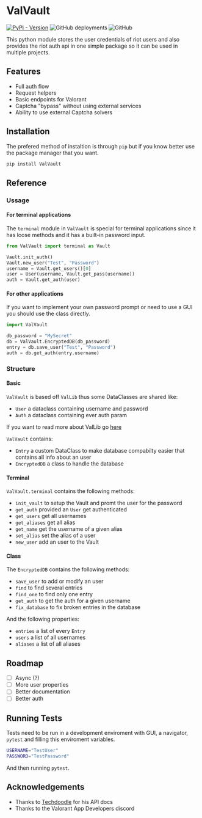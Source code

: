 
# ValVault

[![PyPI - Version](https://img.shields.io/pypi/v/ValVault?label=ValVault)](https://pypi.org/project/ValVault/)
![GitHub deployments](https://img.shields.io/github/deployments/ValUtils/ValVault/deploy?label=deploy)
![GitHub](https://img.shields.io/github/license/ValUtils/ValVault)

This python module stores the user credentials of riot users and also provides the riot auth api in one simple package so it can be used in multiple projects.

## Features

- Full auth flow
- Request helpers
- Basic endpoints for Valorant
- Captcha "bypass" without using external services
- Ability to use external Captcha solvers

## Installation

The prefered method of instaltion is through `pip` but if you know better use the package manager that you want.

```sh
pip install ValVault
```

## Reference

### Ussage

#### For terminal applications

The `terminal` module in `ValVault` is special for terminal applications since it has loose methods and it has a built-in password input.

```python
from ValVault import terminal as Vault

Vault.init_auth()
Vault.new_user("Test", "Password")
username = Vault.get_users()[0]
user = User(username, Vault.get_pass(username))
auth = Vault.get_auth(user)
```

#### For other applications

If you want to implement your own password prompt or need to use a GUI you should use the class directly.

```python
import ValVault

db_password = "MySecret"
db = ValVault.EncryptedDB(db_password)
entry = db.save_user("Test", "Password")
auth = db.get_auth(entry.username)
```

### Structure

#### Basic

`ValVault` is based off `ValLib` thus some DataClasses are shared like:

- `User` a dataclass containing username and password
- `Auth` a dataclass containing ever auth param

If you want to read more about ValLib go [here](https://github.com/ValUtils/ValLib)

`ValVault` contains:

- `Entry` a custom DataClass to make database compabilty easier that contains all info about an user
- `EncryptedDB` a class to handle the database

#### Terminal

`ValVault.terminal` contains the following methods:

- `init_vault` to setup the Vault and promt the user for the password
- `get_auth` provided an `User` get authenticated
- `get_users` get all usernames
- `get_aliases` get all alias
- `get_name` get the username of a given alias
- `set_alias` set the alias of a user
- `new_user` add an user to the Vault

#### Class

The `EncryptedDB` contains the following methods:

- `save_user` to add or modify an user
- `find` to find several entries
- `find_one` to find only one entry
- `get_auth` to get the auth for a given username
- `fix_database` to fix broken entries in the database

And the following properties:

- `entries` a list of every `Entry`
- `users` a list of all usernames
- `aliases` a list of all aliases

## Roadmap

- [ ] Async (?)
- [ ] More user properties
- [ ] Better documentation
- [ ] Better auth

## Running Tests

Tests need to be run in a development enviroment with GUI, a navigator, `pytest` and filling this enviroment variables.

```sh
USERNAME="TestUser"
PASSWORD="TestPassword"
```

And then running `pytest`.

## Acknowledgements

- Thanks to [Techdoodle](https://github.com/techchrism) for his API docs
- Thanks to the Valorant App Developers discord

